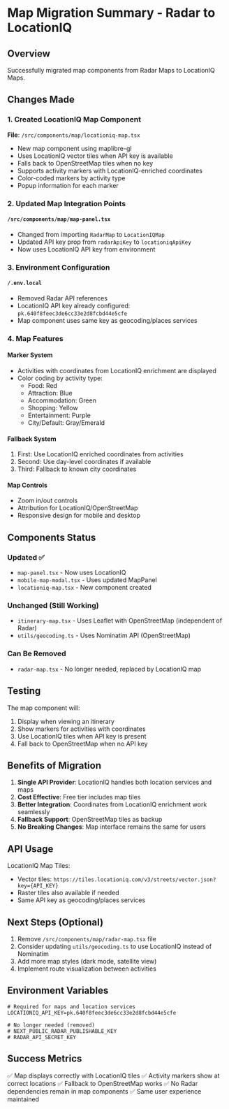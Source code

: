 # Map Migration Summary - Radar to LocationIQ

## Overview
Successfully migrated map components from Radar Maps to LocationIQ Maps.

## Changes Made

### 1. Created LocationIQ Map Component
**File**: `/src/components/map/locationiq-map.tsx`
- New map component using maplibre-gl
- Uses LocationIQ vector tiles when API key is available
- Falls back to OpenStreetMap tiles when no key
- Supports activity markers with LocationIQ-enriched coordinates
- Color-coded markers by activity type
- Popup information for each marker

### 2. Updated Map Integration Points

#### `/src/components/map/map-panel.tsx`
- Changed from importing `RadarMap` to `LocationIQMap`
- Updated API key prop from `radarApiKey` to `locationiqApiKey`
- Now uses LocationIQ API key from environment

### 3. Environment Configuration

#### `/.env.local`
- Removed Radar API references
- LocationIQ API key already configured: `pk.640f8feec3de6cc33e2d8fcbd44e5cfe`
- Map component uses same key as geocoding/places services

### 4. Map Features

#### Marker System
- Activities with coordinates from LocationIQ enrichment are displayed
- Color coding by activity type:
  - Food: Red
  - Attraction: Blue
  - Accommodation: Green
  - Shopping: Yellow
  - Entertainment: Purple
  - City/Default: Gray/Emerald

#### Fallback System
1. First: Use LocationIQ enriched coordinates from activities
2. Second: Use day-level coordinates if available
3. Third: Fallback to known city coordinates

#### Map Controls
- Zoom in/out controls
- Attribution for LocationIQ/OpenStreetMap
- Responsive design for mobile and desktop

## Components Status

### Updated ✅
- `map-panel.tsx` - Now uses LocationIQ
- `mobile-map-modal.tsx` - Uses updated MapPanel
- `locationiq-map.tsx` - New component created

### Unchanged (Still Working)
- `itinerary-map.tsx` - Uses Leaflet with OpenStreetMap (independent of Radar)
- `utils/geocoding.ts` - Uses Nominatim API (OpenStreetMap)

### Can Be Removed
- `radar-map.tsx` - No longer needed, replaced by LocationIQ map

## Testing

The map component will:
1. Display when viewing an itinerary
2. Show markers for activities with coordinates
3. Use LocationIQ tiles when API key is present
4. Fall back to OpenStreetMap when no API key

## Benefits of Migration

1. **Single API Provider**: LocationIQ handles both location services and maps
2. **Cost Effective**: Free tier includes map tiles
3. **Better Integration**: Coordinates from LocationIQ enrichment work seamlessly
4. **Fallback Support**: OpenStreetMap tiles as backup
5. **No Breaking Changes**: Map interface remains the same for users

## API Usage

LocationIQ Map Tiles:
- Vector tiles: `https://tiles.locationiq.com/v3/streets/vector.json?key={API_KEY}`
- Raster tiles also available if needed
- Same API key as geocoding/places services

## Next Steps (Optional)

1. Remove `/src/components/map/radar-map.tsx` file
2. Consider updating `utils/geocoding.ts` to use LocationIQ instead of Nominatim
3. Add more map styles (dark mode, satellite view)
4. Implement route visualization between activities

## Environment Variables

```env
# Required for maps and location services
LOCATIONIQ_API_KEY=pk.640f8feec3de6cc33e2d8fcbd44e5cfe

# No longer needed (removed)
# NEXT_PUBLIC_RADAR_PUBLISHABLE_KEY
# RADAR_API_SECRET_KEY
```

## Success Metrics

✅ Map displays correctly with LocationIQ tiles
✅ Activity markers show at correct locations
✅ Fallback to OpenStreetMap works
✅ No Radar dependencies remain in map components
✅ Same user experience maintained